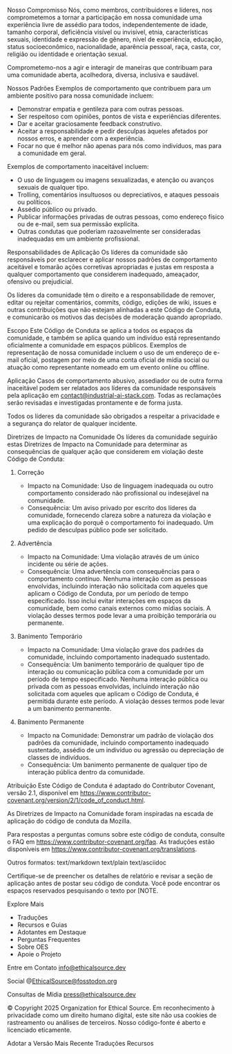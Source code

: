 Nosso Compromisso
Nós, como membros, contribuidores e líderes, nos comprometemos a tornar a participação em nossa comunidade uma experiência livre de assédio para todos, independentemente de idade, tamanho corporal, deficiência visível ou invisível, etnia, características sexuais, identidade e expressão de gênero, nível de experiência, educação, status socioeconômico, nacionalidade, aparência pessoal, raça, casta, cor, religião ou identidade e orientação sexual.

Comprometemo-nos a agir e interagir de maneiras que contribuam para uma comunidade aberta, acolhedora, diversa, inclusiva e saudável.

Nossos Padrões
Exemplos de comportamento que contribuem para um ambiente positivo para nossa comunidade incluem:
* Demonstrar empatia e gentileza para com outras pessoas.
* Ser respeitoso com opiniões, pontos de vista e experiências diferentes.
* Dar e aceitar graciosamente feedback construtivo.
* Aceitar a responsabilidade e pedir desculpas àqueles afetados por nossos erros, e aprender com a experiência.
* Focar no que é melhor não apenas para nós como indivíduos, mas para a comunidade em geral.

Exemplos de comportamento inaceitável incluem:
* O uso de linguagem ou imagens sexualizadas, e atenção ou avanços sexuais de qualquer tipo.
* Trolling, comentários insultuosos ou depreciativos, e ataques pessoais ou políticos.
* Assédio público ou privado.
* Publicar informações privadas de outras pessoas, como endereço físico ou de e-mail, sem sua permissão explícita.
* Outras condutas que poderiam razoavelmente ser consideradas inadequadas em um ambiente profissional.

Responsabilidades de Aplicação
Os líderes da comunidade são responsáveis por esclarecer e aplicar nossos padrões de comportamento aceitável e tomarão ações corretivas apropriadas e justas em resposta a qualquer comportamento que considerem inadequado, ameaçador, ofensivo ou prejudicial.

Os líderes da comunidade têm o direito e a responsabilidade de remover, editar ou rejeitar comentários, commits, código, edições de wiki, issues e outras contribuições que não estejam alinhadas a este Código de Conduta, e comunicarão os motivos das decisões de moderação quando apropriado.

Escopo
Este Código de Conduta se aplica a todos os espaços da comunidade, e também se aplica quando um indivíduo está representando oficialmente a comunidade em espaços públicos. Exemplos de representação de nossa comunidade incluem o uso de um endereço de e-mail oficial, postagem por meio de uma conta oficial de mídia social ou atuação como representante nomeado em um evento online ou offline.

Aplicação
Casos de comportamento abusivo, assediador ou de outra forma inaceitável podem ser relatados aos líderes da comunidade responsáveis pela aplicação em contact@industrial-ai-stack.com. Todas as reclamações serão revisadas e investigadas prontamente e de forma justa.

Todos os líderes da comunidade são obrigados a respeitar a privacidade e a segurança do relator de qualquer incidente.

Diretrizes de Impacto na Comunidade
Os líderes da comunidade seguirão estas Diretrizes de Impacto na Comunidade para determinar as consequências de qualquer ação que considerem em violação deste Código de Conduta:

1.  Correção
    *   Impacto na Comunidade: Uso de linguagem inadequada ou outro comportamento considerado não profissional ou indesejável na comunidade.
    *   Consequência: Um aviso privado por escrito dos líderes da comunidade, fornecendo clareza sobre a natureza da violação e uma explicação do porquê o comportamento foi inadequado. Um pedido de desculpas público pode ser solicitado.

2.  Advertência
    *   Impacto na Comunidade: Uma violação através de um único incidente ou série de ações.
    *   Consequência: Uma advertência com consequências para o comportamento contínuo. Nenhuma interação com as pessoas envolvidas, incluindo interação não solicitada com aqueles que aplicam o Código de Conduta, por um período de tempo especificado. Isso inclui evitar interações em espaços da comunidade, bem como canais externos como mídias sociais. A violação desses termos pode levar a uma proibição temporária ou permanente.

3.  Banimento Temporário
    *   Impacto na Comunidade: Uma violação grave dos padrões da comunidade, incluindo comportamento inadequado sustentado.
    *   Consequência: Um banimento temporário de qualquer tipo de interação ou comunicação pública com a comunidade por um período de tempo especificado. Nenhuma interação pública ou privada com as pessoas envolvidas, incluindo interação não solicitada com aqueles que aplicam o Código de Conduta, é permitida durante este período. A violação desses termos pode levar a um banimento permanente.

4.  Banimento Permanente
    *   Impacto na Comunidade: Demonstrar um padrão de violação dos padrões da comunidade, incluindo comportamento inadequado sustentado, assédio de um indivíduo ou agressão ou depreciação de classes de indivíduos.
    *   Consequência: Um banimento permanente de qualquer tipo de interação pública dentro da comunidade.

Atribuição
Este Código de Conduta é adaptado do Contributor Covenant, versão 2.1, disponível em https://www.contributor-covenant.org/version/2/1/code_of_conduct.html.

As Diretrizes de Impacto na Comunidade foram inspiradas na escada de aplicação do código de conduta da Mozilla.

Para respostas a perguntas comuns sobre este código de conduta, consulte o FAQ em https://www.contributor-covenant.org/faq. As traduções estão disponíveis em https://www.contributor-covenant.org/translations.

Outros formatos: text/markdown text/plain text/asciidoc

Certifique-se de preencher os detalhes de relatório e revisar a seção de aplicação antes de postar seu código de conduta. Você pode encontrar os espaços reservados pesquisando o texto por [NOTE.

Explore Mais
*   Traduções
*   Recursos e Guias
*   Adotantes em Destaque
*   Perguntas Frequentes
*   Sobre OES
*   Apoie o Projeto

Entre em Contato
info@ethicalsource.dev

Social
@EthicalSource@fosstodon.org

Consultas de Mídia
press@ethicalsource.dev

© Copyright 2025 Organization for Ethical Source. Em reconhecimento à privacidade como um direito humano digital, este site não usa cookies de rastreamento ou análises de terceiros. Nosso código-fonte é aberto e licenciado eticamente.

Adotar a Versão Mais Recente
Traduções
Recursos